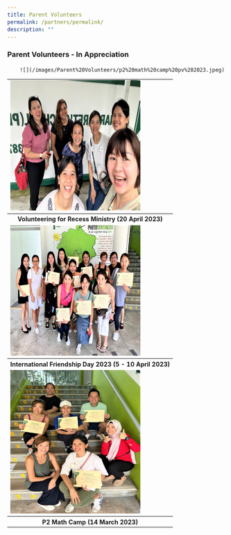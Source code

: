 ```yaml
---
title: Parent Volunteers
permalink: /partners/permalink/
description: ""
---
```

### Parent Volunteers - In Appreciation


		
		![](/images/Parent%20Volunteers/p2%20math%20camp%20pv%202023.jpeg)
		
		
<table>
	<tbody>
	<tr>
	<td><img src="/images/Parent%20Volunteers/volunteering%20for%20recess%20ministry%2020%20april%202023.jpg" alt="volunteer recess ministry pv" style="width:300px;height:300px;"></td>
</tr>
	<tr>
	<th><center>Volunteering for Recess Ministry (20 April 2023) </center></th> 
</tr>
			<tr>
	<td><img src="/images/Parent%20Volunteers/international%20friendship%20day%20pv%202023.jpeg" alt="ifd pv" style="width:300px;height:300px;"></td>
</tr>
	<tr>
	<th><center>International Friendship Day 2023 (5 - 10 April 2023) </center></th> 
</tr>
<tr>
	<td><img src="/images/Parent%20Volunteers/p2%20math%20camp%20pv%202023.jpeg" alt="p2 math camp pv" style="width:300px;height:330px;"></td>
</tr>
	<tr>
	<th><center>P2 Math Camp (14 March 2023) </center></th> 
</tr></tbody></table>

